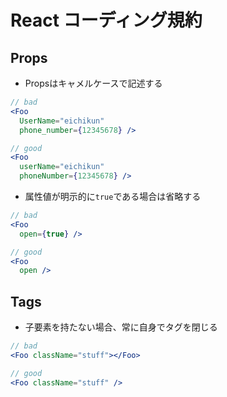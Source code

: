 # React コーディング規約


## Props

- Propsはキャメルケースで記述する

```jsx
// bad
<Foo
  UserName="eichikun"
  phone_number={12345678} />

// good
<Foo
  userName="eichikun"
  phoneNumber={12345678} />
```

- 属性値が明示的に```true```である場合は省略する

```jsx
// bad
<Foo
  open={true} />

// good
<Foo
  open />

```

## Tags

- 子要素を持たない場合、常に自身でタグを閉じる

```jsx
// bad
<Foo className="stuff"></Foo>

// good
<Foo className="stuff" />
```
